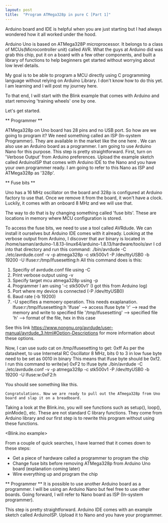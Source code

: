 ```yaml
---
layout: post
title:  "Program ATMega328p in pure C [Part 1]"
---
```


Arduino board and IDE is helpful when you are just starting but I had always wondered how it all worked under the hood.

Arduino Uno is based on ATMega328P microprocessor. It belongs to a class of MCUs(Microcontroller unit) called AVR. What the guys at Arduino did was grab this chip, put it on a board with a few other components, and built a library of functions to help beginners get started without worrying about low level details.

My goal is to be able to program a MCU directly using C programming language without relying on Arduino Library. I don't know how to do this yet. I am learning and I will post my journey here.

To that end, I will start with the Blink example that comes with Arduino and start removing 'training wheels' one by one.

Let's get started.

** Programmer **

ATMega328p on Uno board has 28 pins and no USB port. So how are we going to program it?
<DIP pinout>
We need something called an ISP (In-system Programmer). They are available in the market like the one here <AVR ISP>. 
We can also use an Arduino board as a programmer. I am going to use Arduino Nano for this purpose.
This step is pretty straightforward. First, turn on 'Verbose Output' from Arduino preferences. Upload the example sketch called ArduinoISP that comes with Arduino IDE to the Nano and you have your own programmer ready. I am going to refer to this Nano as ISP and ATMega328p as '328p'.

** Fuse bits **

Uno has a 16 MHz oscillator on the board and 328p is configured at Arduino factory to use that. Once we remove it from the board, it won't have a clock. Luckily, it comes with an onboard 8 MHz and we will use that.

The way to do that is by changing something called 'fuse bits'. These are locations in memory where MCU configuration is stored.
  
To access the fuse bits, we need to use a tool called AVRdude. We can install it ourselves but Arduino IDE comes with it already.  Looking at the verbose output from Arduino, I discover that avr binary is located in 
/home/saman/arduino-1.8.13-linux64/arduino-1.8.13/hardware/tools/avr
I cd into that directory and run this command:
./bin/avrdude -C ./etc/avrdude.conf -v -p atmega328p -c stk500v1 -P /dev/ttyUSB0 -b 19200 -U lfuse:r:/tmp/lfusesetting:h
All this command does is this:
  1. Specifiy of avrdude.conf file using -C
  2. Print verbose output using -v
  3. Specify target mcu atmega328p using -p
  4. Programmer I am using '-c stk500v1' (I got this from Arduino log)
  5. Port where my device is connected (-P /dev/ttyUSB0)
  6. Baud rate (-b 19200)
  7. -U specifies a memoery operation. This needs exaplanation.
      lfuse:r:/tmp/lfusesetting:h
      'lfuse' --> access lfuse byte
      'r' --> read the memory and write to specified file
      '/tmp/lfusesetting' --> specified file
      'h' --> format of the file, hex in this case
  
 See this link <https://www.nongnu.org/avrdude/user-manual/avrdude_3.html#Option-Descriptions> for more information about these options.
  
  Now, I can use sudo cat on /tmp/lfusesetting to get: 0xff
 As per the datasheet, to use Internetal RC Oscillator 8 MHz, bits 0 to 3 in low fuse byte need to be set as 0010 in binary
 This means that lfuse byte should be 0xf2.
  I run this command to write(w) 0xF2 to lfuse byte
  ./bin/avrdude -C ./etc/avrdude.conf -v -p atmega328p -c stk500v1 -P /dev/ttyUSB0 -b 19200 -U lfuse:w:0xF2:h
  
  You should see something like this.
  
  <verbose output from Arduino>
    
    Congratulations. Now we are ready to pull out the ATmega328p from Uno board and slap it on a breadboard.
  
 
  

  
  


Taking a look at the Blink.ino, you will see functions such as setup(), loop(), pinMode(), etc.
These are not standard C library functions. They come from Arduino library and our first step is to rewrite this program without using these functions.

<Blink.ino example>

From a couple of quick searches, I have learned that it comes down to these steps:

* Get a piece of hardware called a programmer to program the chip 
* Change fuse bits before removing ATMega328p from Arduino Uno board (explanation coming later)
* Wire everything up and program the chip

** Programmer **
It is possible to use another Arduino board as a programmer. I will be using an Arduino Nano but feel free to use other boards.
Going forward, I will refer to Nano board as ISP (In-system programmer).

This step is pretty straightforward. Arduino IDE comes with an example sketch called ArduinoISP. Upload it to Nano and you have your programmer.





